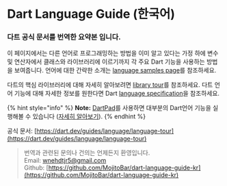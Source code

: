 # Dart Language Guide (한국어)

### 다트 공식 문서를 번역한 요약본 입니다.

이 페이지에서는 다른 언어로 프로그래밍하는 방법을 이미 알고 있다는 가정 하에 변수 및 연산자에서 클래스와 라이브러리에 이르기까지 각 주요 Dart 기능을 사용하는 방법을 보여줍니다. 언어에 대한 간략한 소개는 [language samples page](https://dart.dev/samples)를 참조하세요.

다트의 핵심 라이브러리에 대해 자세히 알아보려면 [library tour](https://dart.dev/guides/libraries/library-tour)를 참조하세요. 다트 언어 기능에 대해 자세한 정보를 원한다면 Dart [language specification](https://dart.dev/guides/language/spec)을 참조하세요.

{% hint style="info" %}
**Note:** [DartPad](https://dartpad.dev/)를 사용하면 대부분의 Dart언어 기능을 실행해볼 수 있습니다 ([자세히 알아보기](https://dart.dev/tools/dartpad)).
{% endhint %}

공식 문서: [https://dart.dev/guides/language/language-tour](https://dart.dev/guides/language/language-tour)

> 번역과 관련된 문의나 건의는 언제든지 환영입니다.\
> Email: wnehdtjr5@gmail.com\
> Github: [https://github.com/MojitoBar/dart-language-guide-kr](https://github.com/MojitoBar/dart-language-guide-kr)
